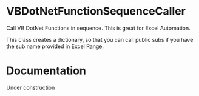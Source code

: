 # VBDotNetFunctionSequenceCaller
Call VB DotNet Functions in sequence. This is great for Excel Automation.

This class creates a dictionary, so that you can call public subs if you have the sub name provided in Excel Range.

# Documentation
Under construction
